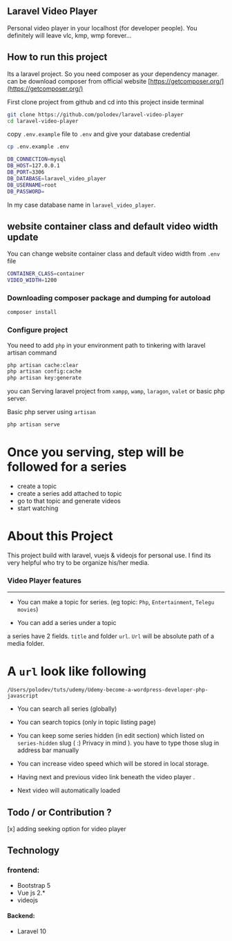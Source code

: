 ## Laravel Video Player 
Personal video player in your localhost (for developer people). You definitely will leave vlc, kmp, wmp forever...


## How to run this project

Its a laravel project. So you need composer as your dependency manager. can be download composer from
official website [https://getcomposer.org/](https://getcomposer.org/)

First clone project from github and cd into this project inside terminal

~~~bash
git clone https://github.com/polodev/laravel-video-player
cd laravel-video-player
~~~

copy `.env.example` file to `.env` and give your database credential 
~~~bash
cp .env.example .env
~~~

~~~bash
DB_CONNECTION=mysql
DB_HOST=127.0.0.1
DB_PORT=3306
DB_DATABASE=laravel_video_player
DB_USERNAME=root
DB_PASSWORD=
~~~
In my case database name in `laravel_video_player`.

## website container class and default video width update 
You can change website container class and default video width from `.env` file

~~~bash
CONTAINER_CLASS=container
VIDEO_WIDTH=1200
~~~


### Downloading composer package and dumping for autoload
~~~php
composer install
~~~


### Configure project

You need to add `php` in your environment path to tinkering with laravel artisan command

~~~bash 
php artisan cache:clear
php artisan config:cache
php artisan key:generate
~~~

you can Serving laravel project from `xampp`, `wamp`, `laragon`, `valet` or basic php server.     


Basic php server  using `artisan`

~~~bash
php artisan serve
~~~

# Once you serving, step will be followed for a series

* create a topic 
* create a series add attached to topic 
* go to that topic and generate videos
* start watching 


# About this Project
This project build with laravel, vuejs & videojs for personal use. I find its very helpful who try to be organize 
his/her media. 


### Video Player features 
--------------------

* You can make a topic for series. (eg topic: `Php`, `Entertainment`, `Telegu movies`)

* You can add a series under a topic 

a series have 2 fields. `title` and folder `url`. `Url` will be absolute path of a media folder. 

# A `url` look like following

~~~
/Users/polodev/tuts/udemy/Udemy-become-a-wordpress-developer-php-javascript
~~~

* You can search all series (globally)

* You can search topics (only in topic listing page)

* You can keep some series hidden (in edit section) which  listed on `series-hidden` slug ( :) Privacy in mind ). you have to type those slug in address bar manually

* You can increase video speed which will be stored in local storage. 

* Having next and previous video link beneath the video player . 

* Next video will automatically loaded


## Todo / or Contribution ?

[x] adding seeking option for video player


## Technology

### frontend: 
* Bootstrap 5
* Vue js 2.*
* videojs

#### Backend:
* Laravel 10


